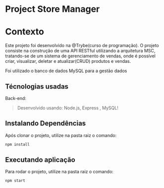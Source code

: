 # Project Store Manager
# Contexto
Este projeto foi desenvolvido na @Trybe(curso de programação). O projeto consiste na construção de uma API RESTful utilizando a arquitetura MSC, tratando-se de um sistema de gerenciamento de vendas, onde é possível criar, visualizar, deletar e atualizar(CRUD) produtos e vendas.

Foi utilizado o banco de dados MySQL para a gestão dados

## Técnologias usadas

Back-end:
> Desenvolvido usando: Node.js, Express , MySQL!

## Instalando Dependências

Após clonar o projeto, utilize na pasta raiz o comando:

```bash
npm install
```
## Executando aplicação

Para rodar o projeto, utilize na pasta raiz o comando:

```bash
npm start
```
